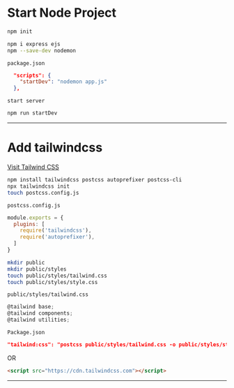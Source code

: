 # Start Node Project

```bash
npm init

npm i express ejs
npm --save-dev nodemon
```

`package.json`
```json
  "scripts": {
    "startDev": "nodemon app.js"
  },
```

`start server`
```js
npm run startDev
```

- - -

# Add tailwindcss
[Visit Tailwind CSS](https://tailwindcss.com/docs/installation)

```bash
npm install tailwindcss postcss autoprefixer postcss-cli
npx tailwindcss init
touch postcss.config.js
```

`postcss.config.js`
```js
module.exports = {
  plugins: [
    require('tailwindcss'),
    require('autoprefixer'),
  ]
}
```

```bash
mkdir public
mkdir public/styles
touch public/styles/tailwind.css
touch public/styles/style.css
```

`public/styles/tailwind.css`
```js
@tailwind base;
@tailwind components;
@tailwind utilities;
```

`Package.json`
```json
"tailwind:css": "postcss public/styles/tailwind.css -o public/styles/style.css"
```
OR

```html
<script src="https://cdn.tailwindcss.com"></script>
```
- - -